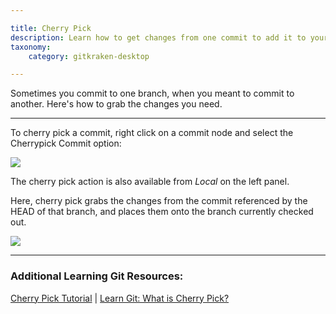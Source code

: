 ```yaml
---

title: Cherry Pick
description: Learn how to get changes from one commit to add it to your current branch.
taxonomy:
    category: gitkraken-desktop

---
```


Sometimes you commit to one branch, when you meant to commit to another. Here's how to grab the changes you need.

***
To cherry pick a commit, right click on a commit node and select the Cherrypick Commit option:

<img src='/wp-content/uploads/cherrypick.png' srcset='/wp-content/uploads/cherrypick@2x.png 2x' class="help-center-img img-bordered">

The cherry pick action is also available from _Local_ on the left panel.

Here, cherry pick grabs the changes from the commit referenced by the HEAD of that branch, and places them onto the branch currently checked out.

<img src='/wp-content/uploads/cherrypick-left-panel.png' srcset='/wp-content/uploads/cherrypick-left-panel@2x.png 2x' class="help-center-img img-bordered">

***
### Additional Learning Git Resources:

<p class="small">
	<a href="https://gitkraken.com/learn/git/tutorials/cherry-pick" target="_blank">Cherry Pick Tutorial</a> | <a href="https://gitkraken.com/learn/git/cherry-pick" target="_blank">Learn Git: What is Cherry Pick?</a></a>
</p>